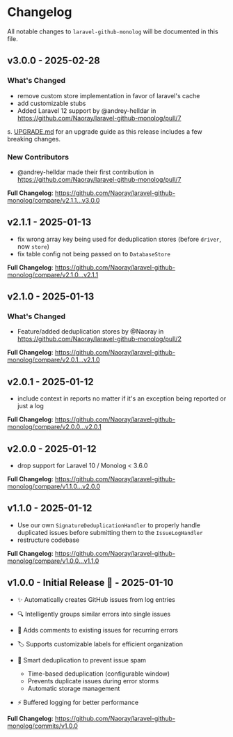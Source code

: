 # Changelog

All notable changes to `laravel-github-monolog` will be documented in this file.

## v3.0.0 - 2025-02-28

### What's Changed

* remove custom store implementation in favor of laravel's cache
* add customizable stubs
* Added Laravel 12 support by @andrey-helldar in https://github.com/Naoray/laravel-github-monolog/pull/7

s. [UPGRADE.md](https://github.com/Naoray/laravel-github-monolog/blob/main/UPGRADE.md) for an upgrade guide as this release includes a few breaking changes.

### New Contributors

* @andrey-helldar made their first contribution in https://github.com/Naoray/laravel-github-monolog/pull/7

**Full Changelog**: https://github.com/Naoray/laravel-github-monolog/compare/v2.1.1...v3.0.0

## v2.1.1 - 2025-01-13

- fix wrong array key being used for deduplication stores (before `driver`, now `store`)
- fix table config not being passed on to `DatabaseStore`

**Full Changelog**: https://github.com/Naoray/laravel-github-monolog/compare/v2.1.0...v2.1.1

## v2.1.0 - 2025-01-13

### What's Changed

* Feature/added deduplication stores by @Naoray in https://github.com/Naoray/laravel-github-monolog/pull/2

**Full Changelog**: https://github.com/Naoray/laravel-github-monolog/compare/v2.0.1...v2.1.0

## v2.0.1 - 2025-01-12

- include context in reports no matter if it's an exception being reported or just a log

**Full Changelog**: https://github.com/Naoray/laravel-github-monolog/compare/v2.0.0...v2.0.1

## v2.0.0 - 2025-01-12

- drop support for Laravel 10 / Monolog < 3.6.0

**Full Changelog**: https://github.com/Naoray/laravel-github-monolog/compare/v1.1.0...v2.0.0

## v1.1.0 - 2025-01-12

- Use our own `SignatureDeduplicationHandler` to properly handle duplicated issues before submitting them to the `IssueLogHandler`
- restructure codebase

**Full Changelog**: https://github.com/Naoray/laravel-github-monolog/compare/v1.0.0...v1.1.0

## v1.0.0 - Initial Release 🚀 - 2025-01-10

- ✨ Automatically creates GitHub issues from log entries
  
- 🔍 Intelligently groups similar errors into single issues
  
- 💬 Adds comments to existing issues for recurring errors
  
- 🏷️ Supports customizable labels for efficient organization
  
- 🎯 Smart deduplication to prevent issue spam
  
  - Time-based deduplication (configurable window)
  - Prevents duplicate issues during error storms
  - Automatic storage management
  
- ⚡️ Buffered logging for better performance
  

**Full Changelog**: https://github.com/Naoray/laravel-github-monolog/commits/v1.0.0

